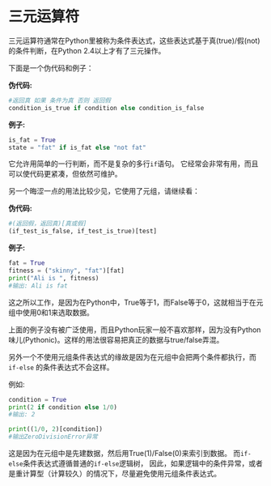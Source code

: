 # 三元运算符
三元运算符通常在Python里被称为条件表达式，这些表达式基于真(true)/假(not)的条件判断，在Python 2.4以上才有了三元操作。

下面是一个伪代码和例子：

**伪代码:**

```python
#返回真 如果 条件为真 否则 返回假
condition_is_true if condition else condition_is_false
```

**例子:**

```python
is_fat = True
state = "fat" if is_fat else "not fat"
```
它允许用简单的一行判断，而不是复杂的多行```if```语句。
它经常会非常有用，而且可以使代码更紧凑，但依然可维护。

另一个晦涩一点的用法比较少见，它使用了元组，请继续看：

**伪代码:**

```python
#(返回假，返回真)[真或假]
(if_test_is_false, if_test_is_true)[test]
```

**例子:**

```python
fat = True
fitness = ("skinny", "fat")[fat]
print("Ali is ", fitness)
#输出: Ali is fat
```
这之所以工作，是因为在Python中，True等于1，而False等于0，这就相当于在元组中使用0和1来选取数据。

上面的例子没有被广泛使用，而且Python玩家一般不喜欢那样，因为没有Python味儿(Pythonic)。这样的用法很容易把真正的数据与true/false弄混。

另外一个不使用元组条件表达式的缘故是因为在元组中会把两个条件都执行，而 `if-else` 的条件表达式不会这样。

例如:

```python
condition = True
print(2 if condition else 1/0)
#输出: 2

print((1/0, 2)[condition])
#输出ZeroDivisionError异常
```

这是因为在元组中是先建数据，然后用True(1)/False(0)来索引到数据。
而`if-else`条件表达式遵循普通的`if-else`逻辑树，
因此，如果逻辑中的条件异常，或者是重计算型（计算较久）的情况下，尽量避免使用元组条件表达式。